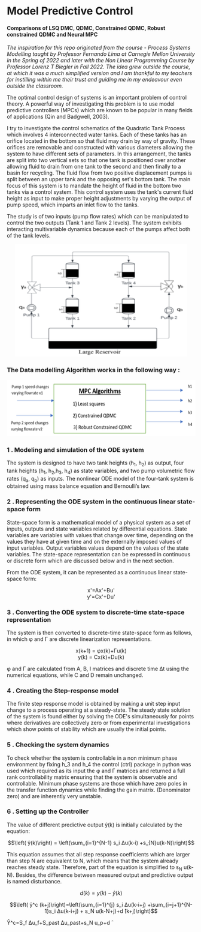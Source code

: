  # Model Predictive Control
 #### Comparisons of LSQ DMC, QDMC, Constrained QDMC, Robust constrained QDMC and Neural MPC
 

*The inspiration for this repo originated from the course - Process Systems Modelling taught by Professor Fernando Lima at Carnegie Mellon University in the Spring of 2022 and later with the Non Linear Programming Course by Professor Lorenz T Biegler in Fall 2022. The idea grew outside the course, at which it was a much simplified version and I am thankful to my teachers for instilling within me their trust and guiding me in my endeavour even outside the classroom.*

The optimal control design of systems is an important problem of control theory. A powerful way of investigating this problem is to use model predictive controllers (MPCs) which are known to be popular in many fields of applications (Qin and Badgwell, 2003).

I try to investigate the control schematics of the Quadratic Tank Process which involves 4 interconnected water tanks. Each of these tanks has an orifice located in the bottom so that fluid may drain by way of gravity. These orifices are removable and constructed with various diameters allowing the system to have different sets of parameters. In this arrangement, the tanks are split into two vertical sets so that one tank is positioned over another allowing fluid to drain from one tank to the second and then finally to a basin for recycling. The fluid flow from two positive displacement pumps is split between an upper tank and the opposing set's bottom tank. The main focus of this system is to mandate the height of fluid in the bottom two tanks via a control system. This control system uses the tank's current fluid height as input to make proper height adjustments by varying the output of pump speed, which imparts an inlet flow to the tanks.

The study is of two inputs (pump flow rates) which can be manipulated to control the two outputs (Tank 1 and Tank 2 levels). The system exhibits interacting multivariable dynamics because each of the pumps affect both of the tank levels.
<p align="center">
 <img width="460" height="300" src="QuadTank.png">
</p>

### The Data modelling Algorithm works in the following way :
 <p align="center">
 <img width="550" height="150" src="MPC.png">
</p>

### 1 . Modeling and simulation of the ODE system
The system is designed to have two tank heights (h<sub>1</sub>, h<sub>2</sub>) as output, four tank heights (h<sub>1</sub>, h<sub>2</sub>,h<sub>3</sub>, h<sub>4</sub>) as state variables, and two pump volumetric flow rates (q<sub>a</sub>, q<sub>b</sub>) as inputs. The nonlinear ODE model of the four-tank system is obtained using mass balance equation and Bernoulli’s law.

### 2 . Representing the ODE system in the continuous linear state-space form
State-space form is a mathematical model of a physical system as a set of inputs, outputs and state variables related by differential equations. State variables are variables with values that change over time, depending on the values they have at given time and on the externally imposed values of input variables. Output variables values depend on the values of the state variables. The state-space representation can be expressed in continuous or discrete form which are discussed below and in the next section.

From the ODE system, it can be represented as a continuous linear state-space form:
<p align="center">
 x'=Ax'+Bu'  <br />
 y'=Cx'+Du' 
</p>

### 3 . Converting the ODE system to discrete-time state-space representation
The system is then converted to discrete-time state-space form as follows, in which φ and Γ are discrete linearization representations.
<p align="center">
x(k+1) = φx(k)+Γu(k) <br />
y(k) = Cx(k)+Du(k)
</p>

φ and Γ are calculated from A, B, I matrices and discrete time Δt using the numerical equations, while C and D remain unchanged. 

### 4 .  Creating the Step-response model
The finite step response model is obtained by making a unit step input change to a process operating at a steady-state. The steady state solution of the system is
found either by solving the ODE's simultaneously for points where derivatives are collectively zero or from experimental investigations which show points of stability which are usually the initial points.

### 5 .  Checking the system dynamics
To check whether the system is controllable in a non minimum phase environment by fixing h_3 and  h_4 the control (ctrl) package in python was used which required as its input the φ and Γ matrices and returned a full rank controllability matrix ensuring that the system is observable and controllable.
Minimum phase systems are those which have zero poles in the transfer function dynamics while finding the gain matrix. (Denominator zero) and are inherently very unstable.

### 6 .  Setting up the Controller

The value of different predictive output ŷ(k) is initially calculated by the equation: <br />

$$\left( ŷ(k)\right) = \left(\sum_{i=1}^{N-1} s_i Δu(k-i) +s_{N}u(k-N)\right)$$

This equation assumes that all step response coefficients which are larger than step N are equivalent to N, which means that the system already reaches steady state. Therefore, part of the equation is simplified to s<sub>N</sub> u(k-N). Besides, the difference between measured output and predictive output is named disturbance.

$$d(k)=y(k)-ŷ(k)  $$                                                        
                                                                
$$\left( ŷ^c (k+j)\right)=\left(\sum_{i=1}^{j} s_i Δu(k-i+j) +\sum_{i=j+1}^{N-1}s_i Δu(k-i+j) + s_N u(k-N+j)+d ̂(k+j)\right)$$

Ŷ^c=S_f Δu_f+S_past Δu_past+s_N u_p+d ̂                                                                                                  

